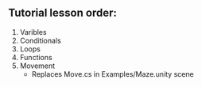 ## Tutorial lesson order:

1. Varibles
2. Conditionals
3. Loops
4. Functions
5. Movement
    - Replaces Move.cs in Examples/Maze.unity scene
